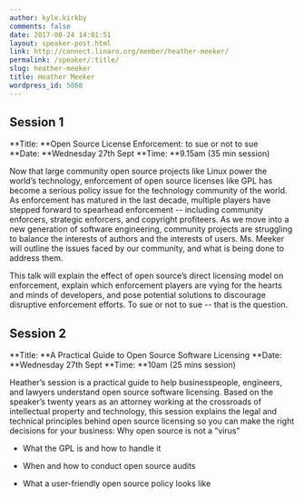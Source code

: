 ```yaml
---
author: kyle.kirkby
comments: false
date: 2017-08-24 14:01:51
layout: speaker-post.html
link: http://connect.linaro.org/member/heather-meeker/
permalink: /speaker/:title/
slug: heather-meeker
title: Heather Meeker
wordpress_id: 5868
---
```


## Session 1


**Title: **Open Source License Enforcement: to sue or not to sue
**Date: **Wednesday 27th Sept
**Time: **9.15am (35 min session)

Now that large community open source projects like Linux power the world’s technology, enforcement of open source licenses like GPL has become a serious policy issue for the technology community of the world. As enforcement has matured in the last decade, multiple players have stepped forward to spearhead enforcement -- including community enforcers, strategic enforcers, and copyright profiteers. As we move into a new generation of software engineering, community projects are struggling to balance the interests of authors and the interests of users. Ms. Meeker will outline the issues faced by our community, and what is being done to address them.

This talk will explain the effect of open source’s direct licensing model on enforcement, explain which enforcement players are vying for the hearts and minds of developers, and pose potential solutions to discourage disruptive enforcement efforts. To sue or not to sue -- that is the question.


## Session 2


**Title: **A Practical Guide to Open Source Software Licensing
**Date: **Wednesday 27th Sept
**Time: **10am (25 mins session)

Heather’s session is a practical guide to help businesspeople, engineers, and lawyers understand open source software licensing. Based on the speaker’s twenty years as an attorney working at the crossroads of intellectual property and technology, this session explains the legal and technical principles behind open source licensing so you can make the right decisions for your business:
Why open source is not a “virus”



 	
  * What the GPL is and how to handle it

 	
  * When and how to conduct open source audits

 	
  * What a user-friendly open source policy looks like